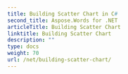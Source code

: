 ```yaml
---
title: Building Scatter Chart in C#
second_title: Aspose.Words for .NET
articleTitle: Building Scatter Chart
linktitle: Building Scatter Chart
description: ""
type: docs
weight: 70
url: /net/building-scatter-chart/
---
```


